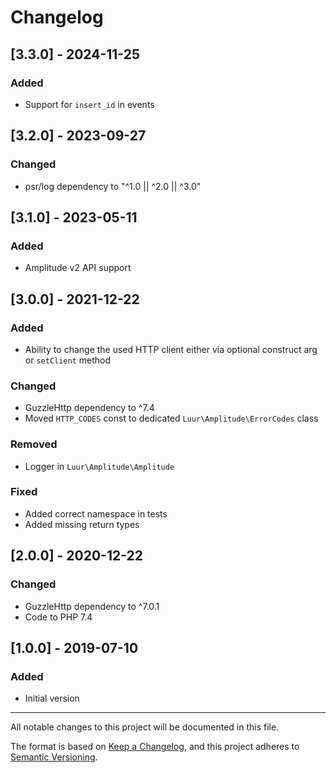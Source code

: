 # Changelog

## [3.3.0] - 2024-11-25
### Added
- Support for `insert_id` in events

## [3.2.0] - 2023-09-27
### Changed
- psr/log dependency to "^1.0 || ^2.0 || ^3.0"

## [3.1.0] - 2023-05-11
### Added
- Amplitude v2 API support

## [3.0.0] - 2021-12-22
### Added
- Ability to change the used HTTP client either via optional construct arg or `setClient` method

### Changed
- GuzzleHttp dependency to ^7.4
- Moved `HTTP_CODES` const to dedicated `Luur\Amplitude\ErrorCodes` class

### Removed
- Logger in `Luur\Amplitude\Amplitude`

### Fixed
- Added correct namespace in tests
- Added missing return types

## [2.0.0] - 2020-12-22
### Changed
- GuzzleHttp dependency to ^7.0.1
- Code to PHP 7.4

## [1.0.0] - 2019-07-10
### Added
- Initial version

 
___
All notable changes to this project will be documented in this file.

The format is based on [Keep a Changelog](https://keepachangelog.com/en/1.0.0/),
and this project adheres to [Semantic Versioning](https://semver.org/spec/v2.0.0.html).

